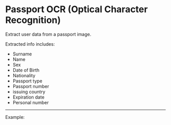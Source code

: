 # Passport OCR (Optical Character Recognition)
Extract user data from a passport image.

Extracted info includes:
- Surname
- Name
- Sex
- Date of Birth
- Nationality
- Passport type
- Passport number
- issuing country
- Expiration date
- Personal number


---
Example:
